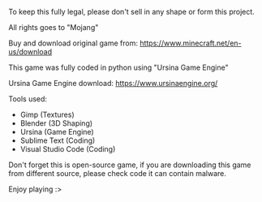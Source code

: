 To keep this fully legal, please don't sell in any shape or form this project.

All rights goes to "Mojang"

Buy and download original game from: 
https://www.minecraft.net/en-us/download

This game was fully coded in python using "Ursina Game Engine" 

Ursina Game Engine download:
https://www.ursinaengine.org/

Tools used: 
- Gimp (Textures)
- Blender (3D Shaping)
- Ursina (Game Engine)
- Sublime Text (Coding)
- Visual Studio Code (Coding)

Don't forget this is open-source game, if you are downloading this game from different source, please check code it can contain malware.

Enjoy playing :>
